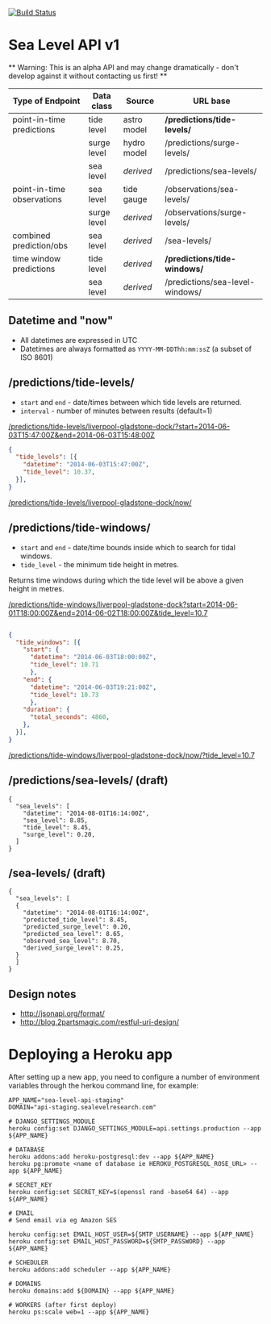 [![Build Status](https://travis-ci.org/sealevelresearch/sea-level-api.svg?branch=master)](https://travis-ci.org/sealevelresearch/sea-level-api)

# Sea Level API v1

** Warning: This is an alpha API and may change dramatically - don't develop against it without
contacting us first! **

| Type of Endpoint           | Data class  | Source      | URL base
| -------------------------- | ----------- | ----------- | ----------------------------
| point-in-time predictions  | tide level  | astro model | **/predictions/tide-levels/**
|                            | surge level | hydro model | /predictions/surge-levels/
|                            | sea level   | *derived*   | /predictions/sea-levels/
| point-in-time observations | sea level   | tide gauge  | /observations/sea-levels/
|                            | surge level | *derived*   | /observations/surge-levels/
| combined prediction/obs    | sea level   | *derived*   | /sea-levels/
| time window predictions    | tide level  | *derived*   | **/predictions/tide-windows/**
|                            | sea level   | *derived*   | /predictions/sea-level-windows/


## Datetime and "now"

- All datetimes are expressed in UTC
- Datetimes are always formatted as `YYYY-MM-DDThh:mm:ssZ` (a subset of ISO 8601)


## /predictions/tide-levels/

- `start` and `end` - date/times between which tide levels are returned.
- `interval` - number of minutes between results (default=1)


[/predictions/tide-levels/liverpool-gladstone-dock/?start=2014-06-03T15:47:00Z&end=2014-06-03T15:48:00Z](http://api.sealevelresearch.com/1/predictions/tide-levels/liverpool-gladstone-dock/?start=2014-06-03T15:47:00Z&end=2014-06-03T15:48:00Z)

```json
{
  "tide_levels": [{
    "datetime": "2014-06-03T15:47:00Z",
    "tide_level": 10.37,
  }],
}
```

[/predictions/tide-levels/liverpool-gladstone-dock/now/](http://api.sealevelresearch.com/1/predictions/tide-levels/liverpool-gladstone-dock/now/)

## /predictions/tide-windows/

- `start` and `end` - date/time bounds inside which to search for tidal windows.
- `tide_level` - the minimum tide height in metres.

Returns time windows during which the tide level will be above a given height in metres.

[/predictions/tide-windows/liverpool-gladstone-dock?start=2014-06-01T18:00:00Z&end=2014-06-02T18:00:00Z&tide_level=10.7](http://api.sealevelresearch.com/1/predictions/tide-windows/liverpool-gladstone-dock?start=2014-06-01T18:00:00Z&end=2014-06-02T18:00:00Z&tide_level=10.7)
```json

{
  "tide_windows": [{
    "start": {
      "datetime": "2014-06-03T18:00:00Z",
      "tide_level": 10.71
      },
    "end": {
      "datetime": "2014-06-03T19:21:00Z",
      "tide_level": 10.73
      },
    "duration": {
      "total_seconds": 4860,
    },
  }],
}
```

[/predictions/tide-windows/liverpool-gladstone-dock/now/?tide_level=10.7](http://api.sealevelresearch.com/1/predictions/tide-windows/liverpool-gladstone-dock/now/?tide_level=10.7)


## /predictions/sea-levels/ (draft)

```
{
  "sea_levels": [
    "datetime": "2014-08-01T16:14:00Z",
    "sea_level": 8.85,
    "tide_level": 8.45,
    "surge_level": 0.20,
  ]
}
```

## /sea-levels/ (draft)

```
{
  "sea_levels": [
  {
    "datetime": "2014-08-01T16:14:00Z",
    "predicted_tide_level": 8.45,
    "predicted_surge_level": 0.20,
    "predicted_sea_level": 8.65,
    "observed_sea_level": 8.70,
    "derived_surge_level": 0.25,
  }
  ]
}
```

## Design notes

- http://jsonapi.org/format/
- http://blog.2partsmagic.com/restful-uri-design/


# Deploying a Heroku app

After setting up a new app, you need to configure a number of environment
variables through the herkou command line, for example:

```
APP_NAME="sea-level-api-staging"
DOMAIN="api-staging.sealevelresearch.com"

# DJANGO_SETTINGS_MODULE
heroku config:set DJANGO_SETTINGS_MODULE=api.settings.production --app ${APP_NAME}

# DATABASE
heroku addons:add heroku-postgresql:dev --app ${APP_NAME}
heroku pg:promote <name of database ie HEROKU_POSTGRESQL_ROSE_URL> --app ${APP_NAME}

# SECRET_KEY
heroku config:set SECRET_KEY=$(openssl rand -base64 64) --app ${APP_NAME}

# EMAIL
# Send email via eg Amazon SES

heroku config:set EMAIL_HOST_USER=${SMTP_USERNAME} --app ${APP_NAME}
heroku config:set EMAIL_HOST_PASSWORD=${SMTP_PASSWORD} --app ${APP_NAME}

# SCHEDULER
heroku addons:add scheduler --app ${APP_NAME}

# DOMAINS
heroku domains:add ${DOMAIN} --app ${APP_NAME}

# WORKERS (after first deploy)
heroku ps:scale web=1 --app ${APP_NAME}
```

